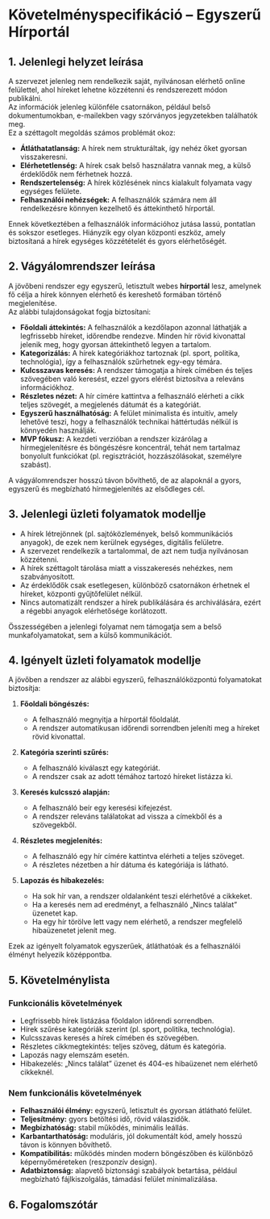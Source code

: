 # Követelményspecifikáció – Egyszerű Hírportál

## 1. Jelenlegi helyzet leírása

A szervezet jelenleg nem rendelkezik saját, nyilvánosan elérhető online felülettel, ahol híreket lehetne közzétenni és rendszerezett módon publikálni.  
Az információk jelenleg különféle csatornákon, például belső dokumentumokban, e-mailekben vagy szórványos jegyzetekben találhatók meg.  
Ez a széttagolt megoldás számos problémát okoz:

- **Átláthatatlanság:** A hírek nem strukturáltak, így nehéz őket gyorsan visszakeresni.  
- **Elérhetetlenség:** A hírek csak belső használatra vannak meg, a külső érdeklődők nem férhetnek hozzá.  
- **Rendszertelenség:** A hírek közlésének nincs kialakult folyamata vagy egységes felülete.  
- **Felhasználói nehézségek:** A felhasználók számára nem áll rendelkezésre könnyen kezelhető és áttekinthető hírportál.  

Ennek következtében a felhasználók információhoz jutása lassú, pontatlan és sokszor esetleges. Hiányzik egy olyan központi eszköz, amely biztosítaná a hírek egységes közzétételét és gyors elérhetőségét.

## 2. Vágyálomrendszer leírása

A jövőbeni rendszer egy egyszerű, letisztult webes **hírportál** lesz, amelynek fő célja a hírek könnyen elérhető és kereshető formában történő megjelenítése.  
Az alábbi tulajdonságokat fogja biztosítani:

- **Főoldali áttekintés:** A felhasználók a kezdőlapon azonnal láthatják a legfrissebb híreket, időrendbe rendezve. Minden hír rövid kivonattal jelenik meg, hogy gyorsan áttekinthető legyen a tartalom.  
- **Kategorizálás:** A hírek kategóriákhoz tartoznak (pl. sport, politika, technológia), így a felhasználók szűrhetnek egy-egy témára.  
- **Kulcsszavas keresés:** A rendszer támogatja a hírek címében és teljes szövegében való keresést, ezzel gyors elérést biztosítva a releváns információkhoz.  
- **Részletes nézet:** A hír címére kattintva a felhasználó elérheti a cikk teljes szövegét, a megjelenés dátumát és a kategóriát.  
- **Egyszerű használhatóság:** A felület minimalista és intuitív, amely lehetővé teszi, hogy a felhasználók technikai háttértudás nélkül is könnyedén használják.  
- **MVP fókusz:** A kezdeti verzióban a rendszer kizárólag a hírmegjelenítésre és böngészésre koncentrál, tehát nem tartalmaz bonyolult funkciókat (pl. regisztrációt, hozzászólásokat, személyre szabást).  

A vágyálomrendszer hosszú távon bővíthető, de az alapoknál a gyors, egyszerű és megbízható hírmegjelenítés az elsődleges cél.

## 3. Jelenlegi üzleti folyamatok modellje

- A hírek létrejönnek (pl. sajtóközlemények, belső kommunikációs anyagok), de ezek nem kerülnek egységes, digitális felületre.  
- A szervezet rendelkezik a tartalommal, de azt nem tudja nyilvánosan közzétenni.  
- A hírek széttagolt tárolása miatt a visszakeresés nehézkes, nem szabványosított.  
- Az érdeklődők csak esetlegesen, különböző csatornákon érhetnek el híreket, központi gyűjtőfelület nélkül.  
- Nincs automatizált rendszer a hírek publikálására és archiválására, ezért a régebbi anyagok elérhetősége korlátozott.  

Összességében a jelenlegi folyamat nem támogatja sem a belső munkafolyamatokat, sem a külső kommunikációt.

## 4. Igényelt üzleti folyamatok modellje

A jövőben a rendszer az alábbi egyszerű, felhasználóközpontú folyamatokat biztosítja:

1. **Főoldali böngészés:**  
   - A felhasználó megnyitja a hírportál főoldalát.  
   - A rendszer automatikusan időrendi sorrendben jeleníti meg a híreket rövid kivonattal.  

2. **Kategória szerinti szűrés:**  
   - A felhasználó kiválaszt egy kategóriát.  
   - A rendszer csak az adott témához tartozó híreket listázza ki.  

3. **Keresés kulcsszó alapján:**  
   - A felhasználó beír egy keresési kifejezést.  
   - A rendszer releváns találatokat ad vissza a címekből és a szövegekből.  

4. **Részletes megjelenítés:**  
   - A felhasználó egy hír címére kattintva elérheti a teljes szöveget.  
   - A részletes nézetben a hír dátuma és kategóriája is látható.  

5. **Lapozás és hibakezelés:**  
   - Ha sok hír van, a rendszer oldalanként teszi elérhetővé a cikkeket.  
   - Ha a keresés nem ad eredményt, a felhasználó „Nincs találat” üzenetet kap.  
   - Ha egy hír törölve lett vagy nem elérhető, a rendszer megfelelő hibaüzenetet jelenít meg.  

Ezek az igényelt folyamatok egyszerűek, átláthatóak és a felhasználói élményt helyezik középpontba.

## 5. Követelménylista

### Funkcionális követelmények

- Legfrissebb hírek listázása főoldalon időrendi sorrendben.  
- Hírek szűrése kategóriák szerint (pl. sport, politika, technológia).  
- Kulcsszavas keresés a hírek címében és szövegében.  
- Részletes cikkmegtekintés: teljes szöveg, dátum és kategória.  
- Lapozás nagy elemszám esetén.  
- Hibakezelés: „Nincs találat” üzenet és 404-es hibaüzenet nem elérhető cikkeknél.  

### Nem funkcionális követelmények

- **Felhasználói élmény:** egyszerű, letisztult és gyorsan átlátható felület.  
- **Teljesítmény:** gyors betöltési idő, rövid válaszidők.  
- **Megbízhatóság:** stabil működés, minimális leállás.  
- **Karbantarthatóság:** moduláris, jól dokumentált kód, amely hosszú távon is könnyen bővíthető.  
- **Kompatibilitás:** működés minden modern böngészőben és különböző képernyőméreteken (reszponzív design).  
- **Adatbiztonság:** alapvető biztonsági szabályok betartása, például megbízható fájlkiszolgálás, támadási felület minimalizálása.  

## 6. Fogalomszótár

